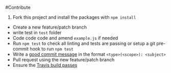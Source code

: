 #Contribute

1. Fork this project and install the packages with `npm install`
- Create a new feature/patch branch
- write test in `test` folder
- Code code code and amend `example.js` if needed
- Run `npm test` to check all linting and tests are passing or setup a git pre-commit hook to run `npm test`
- Write a [good commit message](https://github.com/angular/angular.js/blob/master/CONTRIBUTING.md#commit) in the format `<type>(<scope>): <subject>`
- Pull request using the new feature/patch branch
- Ensure the [Travis build passes](https://travis-ci.org/sayanee/word-overlap)
